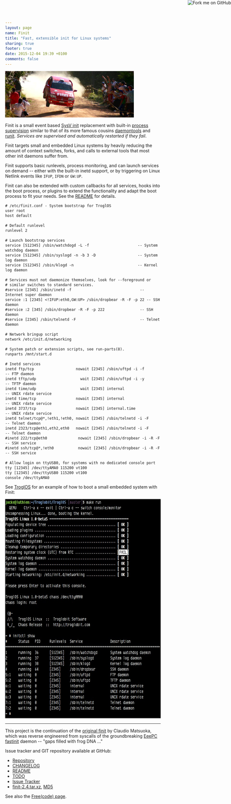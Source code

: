 ```yaml
---
layout: page
name: Finit
title: "Fast, extensible init for Linux systems"
sharing: true
footer: true
date: 2015-12-04 19:39 +0100
comments: false
---
```


<a href="https://github.com/troglobit/finit"><img style="position: absolute; top: 0; right: 0; border: none; box-shadow: none;" src="https://camo.githubusercontent.com/365986a132ccd6a44c23a9169022c0b5c890c387/68747470733a2f2f73332e616d617a6f6e6177732e636f6d2f6769746875622f726962626f6e732f666f726b6d655f72696768745f7265645f6161303030302e706e67" alt="Fork me on GitHub" data-canonical-src="https://s3.amazonaws.com/github/ribbons/forkme_right_red_aa0000.png" /></a>

<img class="right" src="/images/finit.jpg" style="width: 417px; height: 150px;" />

Finit is a small event based [SysV init][1] replacement with built-in
[process supervision][2] similar to that of its more famous cousins
[daemontools][3] and [runit][4].  *Services are supervised and
automatically restarted if they fail*.

Finit targets small and embedded Linux systems by heavily reducing the
amount of context switches, forks, and calls to external tools that most
other init daemons suffer from.

Finit supports basic runlevels, process monitoring, and can launch
services on demand -- either with the built-in inetd support, or by
triggering on Linux Netlink events like `IFUP`, `IFDN` or `GW:UP`.

Finit can also be extended with custom callbacks for all services, hooks
into the boot process, or plugins to extend the functionality and adapt
the boot process to fit your needs.  See the [README][] for details.

    # /etc/finit.conf - System bootstrap for TroglOS
    user root
    host default
    
    # Default runlevel
    runlevel 2

    # Launch bootstrap services
    service [S12345] /sbin/watchdogd -L -f                      -- System watchdog daemon
    service [S12345] /sbin/syslogd -n -b 3 -D                   -- System log daemon
    service [S12345] /sbin/klogd -n                             -- Kernel log daemon
    
    # Services must not daemonize themselves, look for --foreground or
    # similar switches to standard services.
    #service [2345] /sbin/inetd -f                               -- Internet super daemon
    service :1 [2345] <!IFUP:eth0,GW:UP> /sbin/dropbear -R -F -p 22 -- SSH daemon
    #service :2 [345] /sbin/dropbear -R -F -p 222                -- SSH daemon
    #service [2345] /sbin/telnetd -F                             -- Telnet daemon
    
    # Network bringup script
    network /etc/init.d/networking
    
    # System patch or extension scripts, see run-parts(8).
    runparts /mnt/start.d
    
    # Inetd services
    inetd ftp/tcp                   nowait [2345] /sbin/uftpd -i -f       -- FTP daemon
    inetd tftp/udp                    wait [2345] /sbin/uftpd -i -y       -- TFTP daemon
    inetd time/udp                    wait [2345] internal                -- UNIX rdate service
    inetd time/tcp                  nowait [2345] internal                -- UNIX rdate service
    inetd 3737/tcp                  nowait [2345] internal.time           -- UNIX rdate service
    inetd telnet/tcp@*,!eth1,!eth0, nowait [2345] /sbin/telnetd -i -F     -- Telnet daemon
    inetd 2323/tcp@eth1,eth2,eth0   nowait [2345] /sbin/telnetd -i -F     -- Telnet daemon
    #inetd 222/tcp@eth0              nowait [2345] /sbin/dropbear -i -R -F -- SSH service
    #inetd ssh/tcp@*,!eth0           nowait [2345] /sbin/dropbear -i -R -F -- SSH service
    
    # Allow login on ttyUSB0, for systems with no dedicated console port
    tty [12345] /dev/ttyAMA0 115200 vt100
    tty [12345] /dev/ttyUSB0 115200 vt100
    console /dev/ttyAMA0

See [TroglOS][9] for an example of how to boot a small embedded system
with Finit:

<img class="center" src="/images/finit-screenshot.jpg" alt="Finit Screenshot" style="width: 676px; height: 709px;">

----

This project is the continuation of the [original finit][5] by Claudio
Matsuoka, which was reverse engineered from syscalls of the
groundbreaking [EeePC fastinit][6] daemon -- "gaps filled with frog DNA
..."

Issue tracker and GIT repository available at GitHub:

* [Repository](http://github.com/troglobit/finit)
* [CHANGELOG](https://github.com/troglobit/finit/blob/master/CHANGELOG.md)
* [README][]
* [TODO](https://github.com/troglobit/finit/blob/master/TODO.md)
* [Issue Tracker](http://github.com/troglobit/finit/issues)
* [finit-2.4.tar.xz](ftp://troglobit.com/finit/finit-2.4.tar.xz),
  [MD5](ftp://troglobit.com/finit/finit-2.4.tar.xz.md5)

See also the [Free(code) page](http://freecode.com/projects/finit).

[1]: https://en.wikipedia.org/wiki/Init
[2]: https://en.wikipedia.org/wiki/Process_supervision
[3]: http://cr.yp.to/daemontools.html
[4]: http://smarden.org/runit/
[5]: http://helllabs.org/finit/
[6]: http://wiki.eeeuser.com/boot_process:the_boot_process
[9]: https://github.com/troglobit/troglos
[README]: https://github.com/troglobit/finit/blob/master/README.md

<!--
  -- Local Variables:
  -- mode: markdown
  -- End:
  -->
